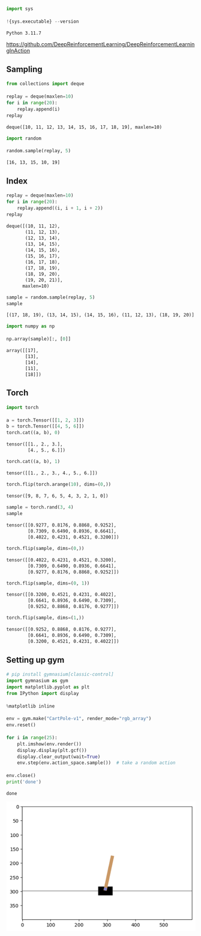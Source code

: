 ```python
import sys

!{sys.executable} --version
```

    Python 3.11.7


https://github.com/DeepReinforcementLearning/DeepReinforcementLearningInAction

## Sampling 


```python
from collections import deque

replay = deque(maxlen=10)
for i in range(20):
    replay.append(i)
replay
```




    deque([10, 11, 12, 13, 14, 15, 16, 17, 18, 19], maxlen=10)




```python
import random

random.sample(replay, 5)
```




    [16, 13, 15, 10, 19]



## Index


```python
replay = deque(maxlen=10)
for i in range(20):
    replay.append((i, i + 1, i + 2))
replay
```




    deque([(10, 11, 12),
           (11, 12, 13),
           (12, 13, 14),
           (13, 14, 15),
           (14, 15, 16),
           (15, 16, 17),
           (16, 17, 18),
           (17, 18, 19),
           (18, 19, 20),
           (19, 20, 21)],
          maxlen=10)




```python
sample = random.sample(replay, 5)
sample
```




    [(17, 18, 19), (13, 14, 15), (14, 15, 16), (11, 12, 13), (18, 19, 20)]




```python
import numpy as np

np.array(sample)[:, [0]]
```




    array([[17],
           [13],
           [14],
           [11],
           [18]])



## Torch


```python
import torch

a = torch.Tensor([[1, 2, 3]])
b = torch.Tensor([[4, 5, 6]])
torch.cat((a, b), 0)
```




    tensor([[1., 2., 3.],
            [4., 5., 6.]])




```python
torch.cat((a, b), 1)
```




    tensor([[1., 2., 3., 4., 5., 6.]])




```python
torch.flip(torch.arange(10), dims=(0,))
```




    tensor([9, 8, 7, 6, 5, 4, 3, 2, 1, 0])




```python
sample = torch.rand(3, 4)
sample
```




    tensor([[0.9277, 0.8176, 0.8868, 0.9252],
            [0.7309, 0.6490, 0.8936, 0.6641],
            [0.4022, 0.4231, 0.4521, 0.3200]])




```python
torch.flip(sample, dims=(0,))
```




    tensor([[0.4022, 0.4231, 0.4521, 0.3200],
            [0.7309, 0.6490, 0.8936, 0.6641],
            [0.9277, 0.8176, 0.8868, 0.9252]])




```python
torch.flip(sample, dims=(0, 1))
```




    tensor([[0.3200, 0.4521, 0.4231, 0.4022],
            [0.6641, 0.8936, 0.6490, 0.7309],
            [0.9252, 0.8868, 0.8176, 0.9277]])




```python
torch.flip(sample, dims=(1,))
```




    tensor([[0.9252, 0.8868, 0.8176, 0.9277],
            [0.6641, 0.8936, 0.6490, 0.7309],
            [0.3200, 0.4521, 0.4231, 0.4022]])



## Setting up gym


```python
# pip install gymnasium[classic-control]
import gymnasium as gym
import matplotlib.pyplot as plt
from IPython import display

%matplotlib inline

env = gym.make("CartPole-v1", render_mode="rgb_array")
env.reset()

for i in range(25):
    plt.imshow(env.render())
    display.display(plt.gcf())
    display.clear_output(wait=True)
    env.step(env.action_space.sample())  # take a random action

env.close()
print('done')
```

    done



    
![png](00_setup_files/00_setup_18_1.png)
    



```python

```
